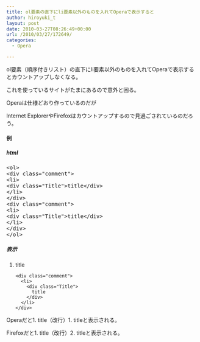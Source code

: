 ```yaml
---
title: ol要素の直下にli要素以外のものを入れてOperaで表示すると
author: hiroyuki_t
layout: post
date: 2010-03-27T08:26:49+00:00
url: /2010/03/27/172649/
categories:
  - Opera

---
```

<div class="section">
  <p>
    ol要素（順序付きリスト）の直下にli要素以外のものを入れてOperaで表示するとカウントアップしなくなる。
  </p>
  
  <p>
    これを使っているサイトがたまにあるので意外と困る。
  </p>
  
  <p>
    Operaは仕様どおり作っているのだが
  </p>
  
  <p>
    Internet ExplorerやFirefoxはカウントアップするので見過ごされているのだろう。
  </p>
  
  <h4>
    例
  </h4>
  
  <h5>
    html
  </h5>
  
  <pre class="syntax-highlight">
<span class="synIdentifier">&#60;</span><span class="synStatement">ol</span><span class="synIdentifier">&#62;</span>
<span class="synIdentifier">&#60;</span><span class="synStatement">div</span><span class="synIdentifier"> </span><span class="synType">class</span><span class="synIdentifier">=</span><span class="synConstant">&#34;comment&#34;</span><span class="synIdentifier">&#62;</span>
<span class="synIdentifier">&#60;</span><span class="synStatement">li</span><span class="synIdentifier">&#62;</span>
<span class="synIdentifier">&#60;</span><span class="synStatement">div</span><span class="synIdentifier"> </span><span class="synType">class</span><span class="synIdentifier">=</span><span class="synConstant">&#34;Title&#34;</span><span class="synIdentifier">&#62;</span>title<span class="synIdentifier">&#60;/</span><span class="synStatement">div</span><span class="synIdentifier">&#62;</span>
<span class="synIdentifier">&#60;/</span><span class="synStatement">li</span><span class="synIdentifier">&#62;</span>
<span class="synIdentifier">&#60;/</span><span class="synStatement">div</span><span class="synIdentifier">&#62;</span>
<span class="synIdentifier">&#60;</span><span class="synStatement">div</span><span class="synIdentifier"> </span><span class="synType">class</span><span class="synIdentifier">=</span><span class="synConstant">&#34;comment&#34;</span><span class="synIdentifier">&#62;</span>
<span class="synIdentifier">&#60;</span><span class="synStatement">li</span><span class="synIdentifier">&#62;</span>
<span class="synIdentifier">&#60;</span><span class="synStatement">div</span><span class="synIdentifier"> </span><span class="synType">class</span><span class="synIdentifier">=</span><span class="synConstant">&#34;Title&#34;</span><span class="synIdentifier">&#62;</span>title<span class="synIdentifier">&#60;/</span><span class="synStatement">div</span><span class="synIdentifier">&#62;</span>
<span class="synIdentifier">&#60;/</span><span class="synStatement">li</span><span class="synIdentifier">&#62;</span>
<span class="synIdentifier">&#60;/</span><span class="synStatement">div</span><span class="synIdentifier">&#62;</span>
<span class="synIdentifier">&#60;/</span><span class="synStatement">ol</span><span class="synIdentifier">&#62;</span>
</pre>
  
  <h5>
    表示
  </h5>
  
  <ol>
    <div class="comment">
      <li>
        <div class="Title">
          title
        </div>
      </li>
    </div>
    
    <div class="comment">
      <li>
        <div class="Title">
          title
        </div>
      </li>
    </div>
  </ol>
  
  <p>
  </p>
  
  <p>
    Operaだと1. title（改行）1. titleと表示される。
  </p>
  
  <p>
    Firefoxだと1. title（改行）2. titleと表示される。
  </p>
</div>